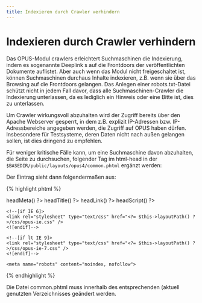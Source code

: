 ```yaml
---
title: Indexieren durch Crawler verhindern
---
```


# Indexieren durch Crawler verhindern

Das OPUS-Modul crawlers erleichtert Suchmaschinen die Indexierung, indem es sogenannte
Deeplink s auf die Frontdoors der veröffentlichten Dokumente auflistet. Aber auch wenn das Modul
nicht freigeschaltet ist, können Suchmaschinen durchaus Inhalte indexieren, z.B. wenn sie über das
Browsing auf die Frontdoors gelangen. Das Anlegen einer robots.txt-Datei schützt nicht in jedem Fall
davor, dass alle Suchmaschinen-Crawler die Indexierung unterlassen, da es lediglich ein Hinweis
oder eine Bitte ist, dies zu unterlassen.

<p class="note">
Um Crawler wirkungsvoll abzuhalten wird der Zugriff bereits über den Apache Webserver
gesperrt, in dem z.B. explizit IP-Adressen bzw. IP-Adressbereiche angegeben werden, die Zugriff
auf OPUS haben dürfen. Insbesondere für Testsysteme, deren Daten nicht nach außen gelangen
sollen, ist dies dringend zu empfehlen.
</p>

Für weniger kritische Fälle kann, um eine Suchmaschine davon abzuhalten, die Seite zu
durchsuchen, folgender Tag im html-head in der `$BASEDIR/public/layouts/opus4/common.phtml`
ergänzt werden:

<meta name="robots" content="noindex, nofollow">

Der Eintrag sieht dann folgendermaßen aus:

{% highlight phtml %}
<head>
    <?= $this->headMeta() ?>
    <?= $this->headTitle() ?>
    <?= $this->headLink() ?>
    <?= $this->headScript() ?>

    <!--[if IE 6]>
    <link rel="stylesheet" type="text/css" href="<?= $this->layoutPath() ?>/css/opus-ie.css" />
    <![endif]-->

    <!--[if lt IE 9]>
    <link rel="stylesheet" type="text/css" href="<?= $this->layoutPath() ?>/css/opus-ie-7.css" />
    <![endif]-->

    <meta name="robots" content="noindex, nofollow">
</head>
{% endhighlight %}

<p class="note">
Die Datei common.phtml muss innerhalb des entsprechenden (aktuell genutzten
Verzeichnisses geändert werden.
</p>
